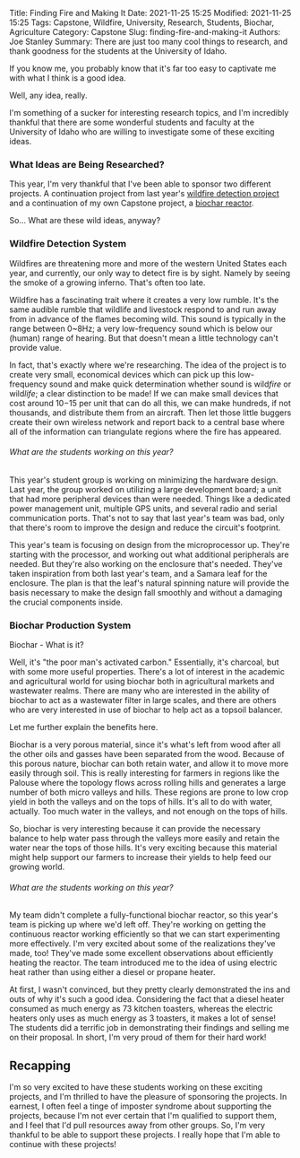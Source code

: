 Title: Finding Fire and Making It
Date: 2021-11-25 15:25
Modified: 2021-11-25 15:25
Tags: Capstone, Wildfire, University, Research, Students, Biochar, Agriculture
Category: Capstone
Slug: finding-fire-and-making-it
Authors: Joe Stanley
Summary: There are just too many cool things to research, and thank goodness for the students at the University of Idaho.

If you know me, you probably know that it's far too easy to captivate me with what I think is a good idea.

Well, any idea, really.

I'm something of a sucker for interesting research topics, and I'm incredibly thankful that there are some
wonderful students and faculty at the University of Idaho who are willing to investigate some of these exciting
ideas.

### What Ideas are Being Researched?

This year, I'm very thankful that I've been able to sponsor two different projects. A continuation project from
last year's [wildfire detection project](https://engineerjoe440.github.io/stanley-solutions-blog/hearing-fires-while-seeing-smoke.html)
and a continuation of my own Capstone project, a [biochar reactor](http://mindworks.shoutwiki.com/wiki/Biochar_Production_System).

So... What are these wild ideas, anyway?

### Wildfire Detection System

Wildfires are threatening more and more of the western United States each year, and currently, our only way to
detect fire is by sight. Namely by seeing the smoke of a growing inferno. That's often too late.

Wildfire has a fascinating trait where it creates a very low rumble. It's the same audible rumble that wildlife
and livestock respond to and run away from in advance of the flames becoming wild. This sound is typically in
the range between 0~8Hz; a very low-frequency sound which is below our (human) range of hearing. But that
doesn't mean a little technology can't provide value.

In fact, that's exactly where we're researching. The idea of the project is to create very small, economical devices
which can pick up this low-frequency sound and make quick determination whether sound is wild*fire* or wild*life*; a
clear distinction to be made! If we can make small devices that cost around $10-$15 per unit that can do all this,
we can make hundreds, if not thousands, and distribute them from an aircraft. Then let those little buggers create
their own wireless network and report back to a central base where all of the information can triangulate regions
where the fire has appeared.

###### What are the students working on this year?

This year's student group is working on minimizing the hardware design. Last year, the group worked on utilizing a
large development board; a unit that had more peripheral devices than were needed. Things like a dedicated power
management unit, multiple GPS units, and several radio and serial communication ports. That's not to say that last
year's team was bad, only that there's room to improve the design and reduce the circuit's footprint.

This year's team is focusing on design from the microprocessor up. They're starting with the processor, and working
out what additional peripherals are needed. But they're also working on the enclosure that's needed. They've taken
inspiration from both last year's team, and a Samara leaf for the enclosure. The plan is that the leaf's natural
spinning nature will provide the basis necessary to make the design fall smoothly and without a damaging the
crucial components inside.


### Biochar Production System

Biochar - What is it?

Well, it's "the poor man's activated carbon." Essentially, it's charcoal, but with some more useful properties.
There's a lot of interest in the academic and agricultural world for using biochar both in agricultural markets
and wastewater realms. There are many who are interested in the ability of biochar to act as a wastewater filter
in large scales, and there are others who are very interested in use of biochar to help act as a topsoil balancer.

Let me further explain the benefits here.

Biochar is a very porous material, since it's what's left from wood after all the other oils and gasses have been
separated from the wood. Because of this porous nature, biochar can both retain water, and allow it to move more
easily through soil. This is really interesting for farmers in regions like the Palouse where the topology flows
across rolling hills and generates a large number of both micro valleys and hills. These regions are prone to low
crop yield in both the valleys and on the tops of hills. It's all to do with water, actually. Too much water in
the valleys, and not enough on the tops of hills.

So, biochar is very interesting because it can provide the necessary balance to help water pass through the valleys
more easily and retain the water near the tops of those hills. It's very exciting because this material might help
support our farmers to increase their yields to help feed our growing world.

###### What are the students working on this year?

My team didn't complete a fully-functional biochar reactor, so this year's team is picking up where we'd left off.
They're working on getting the continuous reactor working efficiently so that we can start experimenting more
effectively. I'm very excited about some of the realizations they've made, too! They've made some excellent
observations about efficiently heating the reactor. The team introduced me to the idea of using electric heat
rather than using either a diesel or propane heater.

At first, I wasn't convinced, but they pretty clearly demonstrated the ins and outs of why it's such a good idea.
Considering the fact that a diesel heater consumed as much energy as 73 kitchen toasters, whereas the electric
heaters only uses as much energy as 3 toasters, it makes a lot of sense! The students did a terrific job in
demonstrating their findings and selling me on their proposal. In short, I'm very proud of them for their hard
work!


## Recapping

I'm so very excited to have these students working on these exciting projects, and I'm thrilled to have the
pleasure of sponsoring the projects. In earnest, I often feel a tinge of imposter syndrome about supporting the
projects, because I'm not ever certain that I'm qualified to support them, and I feel that I'd pull resources
away from other groups. So, I'm very thankful to be able to support these projects. I really hope that I'm able
to continue with these projects!


